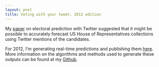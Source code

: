 ```yaml
---
layout: post
title: Voting with your tweet, 2012 edition 
---
```


My [paper](http://markhuberty.berkeley.edu/files/twitter_paper.pdf.zip) on electoral prediction with Twitter suggested that it might be possible to accurately forecast US House of Representatives collections using Twitter mentions of the candidates. 

For 2012, I'm generating real-time predictions and publishing them [here](http://californianewsservice.org/category/tweet-vote/). More information on the algorithms and methods used to generate these outputs can be found at my [Github](https://github.com/markhuberty/). 
